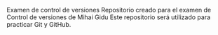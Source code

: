Examen de control de versiones
Repositorio creado para el examen de Control de versiones de Mihai Gidu
Este repositorio será utilizado para practicar Git y GitHub.

